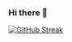 ### Hi there 👋

[![GitHub Streak](https://streak-stats.demolab.com?user=70m4w0k&theme=sunset-gradient&exclude_days=Sun%2CSat)](https://git.io/streak-stats)

